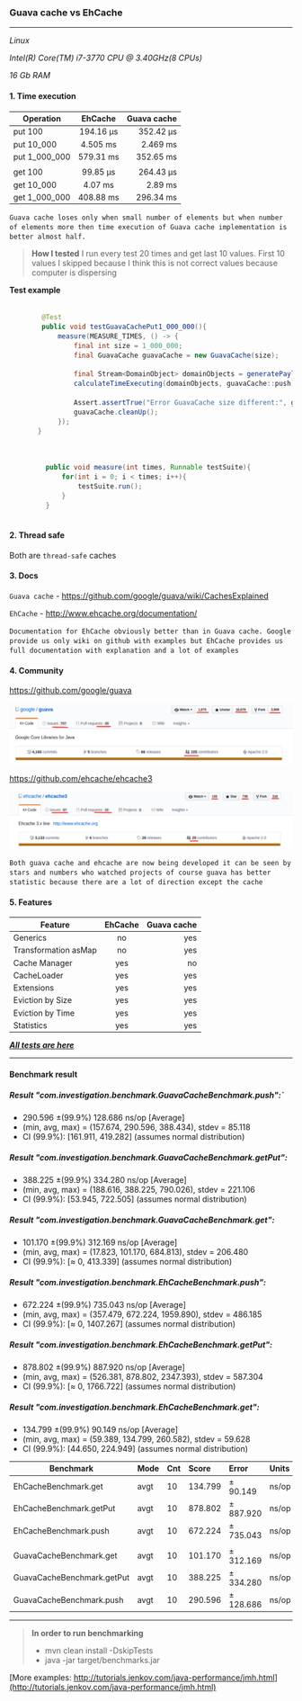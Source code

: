 

### Guava cache vs EhCache

---

*_Linux_*

*_Intel(R) Core(TM) i7-3770 CPU @ 3.40GHz(8 CPUs)_*

*_16 Gb RAM_*


#### 1. Time execution

| Operation     |    EhCache    |   Guava cache  |                                            
| ------------- |:-------------:| --------------:| 
| put 100       |   194.16 μs   |   352.42 μs    |
| put 10_000    |   4.505 ms    |   2.469 ms     |
| put 1_000_000 |   579.31 ms   |   352.65 ms    |
|				|				|				 |
| get 100		|	99.85 μs	|	264.43 μs    |
| get 10_000    |   4.07 ms     |   2.89 ms      |
| get 1_000_000 |   408.88 ms   |   296.34 ms    |


`Guava cache loses only when small number of elements
but when number of elements more then
time execution of Guava cache implementation is better almost half.`

> **How I tested**
> I run every test 20 times and get last 10 values. First 10 values I skipped because I think
> this is not correct values because computer is dispersing

**Test example**
```java
	
        @Test
        public void testGuavaCachePut1_000_000(){
            measure(MEASURE_TIMES, () -> {
                final int size = 1_000_000;
                final GuavaCache guavaCache = new GuavaCache(size);

                final Stream<DomainObject> domainObjects = generatePayload(size);
                calculateTimeExecuting(domainObjects, guavaCache::push);

                Assert.assertTrue("Error GuavaCache size different:", guavaCache.size() == size);
                guavaCache.cleanUp();
            });
       }
	
```

```java

         public void measure(int times, Runnable testSuite){
             for(int i = 0; i < times; i++){
                 testSuite.run();
             }
         }
	
```

#### 2. Thread safe

Both are `thread-safe` caches

#### 3. Docs

`Guava cache` - https://github.com/google/guava/wiki/CachesExplained

`EhCache` -     http://www.ehcache.org/documentation/

`Documentation for EhCache obviously better than in Guava cache.
Google provide us only wiki on github with examples
but EhCache provides us full documentation with explanation and a lot of examples`

#### 4. Community

https://github.com/google/guava

![alt text](images/guava_github.png)

https://github.com/ehcache/ehcache3

![alt text](images/ehcache_github.png)

`Both guava cache and ehcache are now being developed
it can be seen by stars and numbers who watched projects
of course guava has better statistic because there are a lot of direction except the cache`

#### 5. Features

| Feature                |    EhCache    |   Guava cache  | 
| -----------------------|:-------------:| --------------:|
| Generics               |      no       |      yes       |
| Transformation asMap   |      no       |      yes       |
| Cache Manager          |      yes      |      no        |
| CacheLoader            |      yes      |      yes       |
| Extensions             |      yes      |      yes       |
| Eviction by Size       |      yes      |      yes       |
| Eviction by Time       |      yes      |      yes       | 
| Statistics             |      yes      |      yes       |



[***All tests are here***](src/test/java/com/investigation/caches/)

---

#### Benchmark result

##### Result "com.investigation.benchmark.GuavaCacheBenchmark.push":`
 - 290.596 ±(99.9%) 128.686 ns/op [Average]
 - (min, avg, max) = (157.674, 290.596, 388.434), stdev = 85.118
 - CI (99.9%): [161.911, 419.282] (assumes normal distribution)

##### Result "com.investigation.benchmark.GuavaCacheBenchmark.getPut":
 - 388.225 ±(99.9%) 334.280 ns/op [Average]
 - (min, avg, max) = (188.616, 388.225, 790.026), stdev = 221.106
 - CI (99.9%): [53.945, 722.505] (assumes normal distribution)

##### Result "com.investigation.benchmark.GuavaCacheBenchmark.get":
 - 101.170 ±(99.9%) 312.169 ns/op [Average]
 - (min, avg, max) = (17.823, 101.170, 684.813), stdev = 206.480
 - CI (99.9%): [≈ 0, 413.339] (assumes normal distribution)


##### Result "com.investigation.benchmark.EhCacheBenchmark.push":
 - 672.224 ±(99.9%) 735.043 ns/op [Average]
 - (min, avg, max) = (357.479, 672.224, 1959.890), stdev = 486.185
 - CI (99.9%): [≈ 0, 1407.267] (assumes normal distribution)

##### Result "com.investigation.benchmark.EhCacheBenchmark.getPut":
 - 878.802 ±(99.9%) 887.920 ns/op [Average]
 - (min, avg, max) = (526.381, 878.802, 2347.393), stdev = 587.304
 - CI (99.9%): [≈ 0, 1766.722] (assumes normal distribution)

##### Result "com.investigation.benchmark.EhCacheBenchmark.get":
 - 134.799 ±(99.9%) 90.149 ns/op [Average]
 - (min, avg, max) = (59.389, 134.799, 260.582), stdev = 59.628
 - CI (99.9%): [44.650, 224.949] (assumes normal distribution)


| Benchmark                 |  Mode | Cnt |  Score  |  Error    | Units |
|---------------------------|:------|:----|:--------|:----------|:------|
| EhCacheBenchmark.get      |  avgt | 10  | 134.799 | ± 90.149  | ns/op |
| EhCacheBenchmark.getPut   |  avgt | 10  | 878.802 | ± 887.920 | ns/op |
| EhCacheBenchmark.push     |  avgt | 10  | 672.224 | ± 735.043 | ns/op |
|                           |       |     |         |           |       |
| GuavaCacheBenchmark.get   |  avgt | 10  | 101.170 | ± 312.169 | ns/op |
| GuavaCacheBenchmark.getPut|  avgt | 10  | 388.225 | ± 334.280 | ns/op |
| GuavaCacheBenchmark.push  |  avgt | 10  | 290.596 | ± 128.686 | ns/op |


---
> **In order to run benchmarking**
> - mvn clean install -DskipTests
> - java -jar target/benchmarks.jar


[More examples: http://tutorials.jenkov.com/java-performance/jmh.html](http://tutorials.jenkov.com/java-performance/jmh.html)